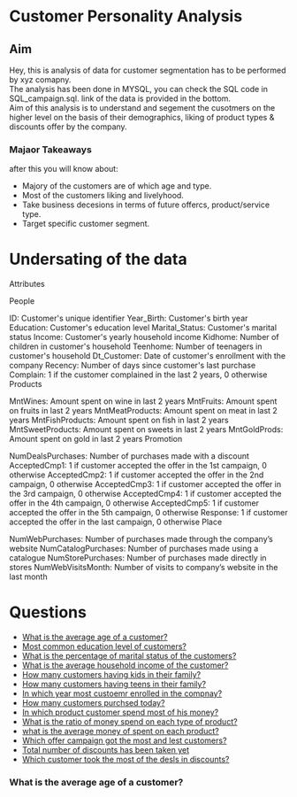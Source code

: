 # Customer Personality Analysis
## Aim
Hey, this is analysis of data for customer segmentation has to be performed by xyz comapny.
<br>
The analysis has been done in MYSQL, you can check the SQL code in SQL_campaign.sql. link of the data is provided in the bottom.
<br>
Aim of this analysis is to understand and segement the cusotmers on the higher level on the basis of their demographics, liking of product types & discounts offer by the company.

### Majaor Takeaways
after this you will know about:
- Majory of the customers are of which age and type.
- Most of the customers liking and livelyhood.
- Take business decesions in terms of future offercs, product/service type.
- Target specific customer segment.

# Undersating of the data
Attributes

People

ID: Customer's unique identifier
Year_Birth: Customer's birth year
Education: Customer's education level
Marital_Status: Customer's marital status
Income: Customer's yearly household income
Kidhome: Number of children in customer's household
Teenhome: Number of teenagers in customer's household
Dt_Customer: Date of customer's enrollment with the company
Recency: Number of days since customer's last purchase
Complain: 1 if the customer complained in the last 2 years, 0 otherwise
Products

MntWines: Amount spent on wine in last 2 years
MntFruits: Amount spent on fruits in last 2 years
MntMeatProducts: Amount spent on meat in last 2 years
MntFishProducts: Amount spent on fish in last 2 years
MntSweetProducts: Amount spent on sweets in last 2 years
MntGoldProds: Amount spent on gold in last 2 years
Promotion

NumDealsPurchases: Number of purchases made with a discount
AcceptedCmp1: 1 if customer accepted the offer in the 1st campaign, 0 otherwise
AcceptedCmp2: 1 if customer accepted the offer in the 2nd campaign, 0 otherwise
AcceptedCmp3: 1 if customer accepted the offer in the 3rd campaign, 0 otherwise
AcceptedCmp4: 1 if customer accepted the offer in the 4th campaign, 0 otherwise
AcceptedCmp5: 1 if customer accepted the offer in the 5th campaign, 0 otherwise
Response: 1 if customer accepted the offer in the last campaign, 0 otherwise
Place

NumWebPurchases: Number of purchases made through the company’s website
NumCatalogPurchases: Number of purchases made using a catalogue
NumStorePurchases: Number of purchases made directly in stores
NumWebVisitsMonth: Number of visits to company’s website in the last month

# Questions
- [What is the average age of a customer?](href='#one')
- [Most common education level of customers?](href='#two')
- [What is the percentage of marital status of the customers?](href='#three')
- [What is the average household income of the customer?](href='#four')
- [How many customers having kids in their family?](href='#five')
- [How many customers having teens in their family?](href='#six')
- [In which year most custoemr enrolled in the compnay?](href='#seven')
- [How many customers purchsed today?](href='#eight')
- [In which product customer spend most of his money?](href='nine')
- [What is the ratio of money spend on each type of product?](href='ten')
- [what is the average money of spent on each product?](href='eleven')
- [Which offer campaign got the most and lest customers?](href='twelve')
- [Total number of discounts has been taken yet](href='thirteen')
- [Which customer took the most of the desls in discounts?](href='twelve')

### <a id='one'> What is the average age of a customer?</a>
